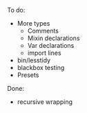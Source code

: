 To do:
 - More types
   - Comments
   - Mixin declarations
   - Var declarations
   - import lines
 - bin/lesstidy
 - blackbox testing
 - Presets

Done:
 - recursive wrapping
